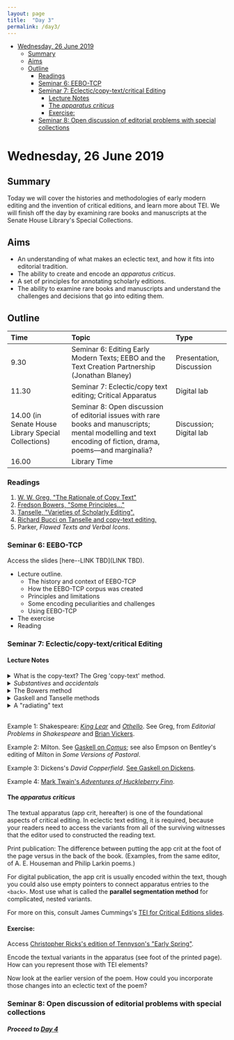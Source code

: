 ```yaml
---
layout: page
title:  "Day 3"
permalink: /day3/
---
```


<!-- TOC depthFrom:1 depthTo:6 withLinks:1 updateOnSave:1 orderedList:0-->

- [Wednesday, 26 June 2019](#wednesday-26-june-2019)
  - [Summary](#summary)
  - [Aims](#aims)
  - [Outline](#outline)
    - [Readings](#readings)
    - [Seminar 6: EEBO-TCP](#seminar-6-eebo-tcp)
    - [Seminar 7: Eclectic/copy-text/critical Editing](#seminar-7-eclecticcopy-textcritical-editing)
      - [Lecture Notes](#lecture-notes)
      - [The *apparatus criticus*](#the-apparatus-criticus)
      - [Exercise:](#exercise)
    - [Seminar 8: Open discussion of editorial problems with special collections](#seminar-8-open-discussion-of-editorial-problems-with-special-collections)

<!-- /TOC -->

# Wednesday, 26 June 2019

## Summary
Today we will cover the histories and methodologies of early modern editing and the invention of critical editions, and learn more about TEI. We will finish off the day by examining rare books and manuscripts at the Senate House Library's Special Collections.

## Aims

- An understanding of what makes an eclectic text, and how it fits into editorial tradition.
- The ability to create and encode an *apparatus criticus*.
- A set of principles for annotating scholarly editions.
- The ability to examine rare books and manuscripts and understand the challenges and decisions that go into editing them.

## Outline

Time | Topic | Type |
:----|:-----|:------|
9.30 | Seminar 6: Editing Early Modern Texts; EEBO and the Text Creation Partnership (Jonathan Blaney) | Presentation, Discussion |
11.30  | Seminar 7: Eclectic/copy text editing; Critical Apparatus | Digital lab |
14.00 (in Senate House Library Special Collections) | Seminar 8: Open discussion of editorial issues with rare books and manuscripts; mental modelling and text encoding of fiction, drama, poems––and marginalia? | Discussion; Digital lab |
16.00 | Library Time |


### Readings

1. [W. W. Greg, "The Rationale of Copy Text"](https://christopherohge.com/greg_rationale_copy-text.pdf)
2. [Fredson Bowers, "Some Principles..."](../readings/bowers_principles.pdf)
3. [Tanselle, "Varieties of Scholarly Editing".](../readings/tanselle_varieties_of_editing.pdf)
4. [Richard Bucci on Tanselle and copy-text editing.](https://christopherohge.com/bucci_on_tanselle_editing_without_copy-text.pdf)
5. Parker, *Flawed Texts and Verbal Icons*.

### Seminar 6: EEBO-TCP

Access the slides [here--LINK TBD](LINK TBD).

* Lecture outline.
    * The history and context of EEBO-TCP
    * How the EEBO-TCP corpus was created
    * Principles and limitations
    * Some encoding peculiarities and challenges
    * Using EEBO-TCP
* The exercise
* Reading

### Seminar 7: Eclectic/copy-text/critical Editing

#### Lecture Notes

<details><summary>What is the copy-text? The Greg 'copy-text' method.</summary>
<br />
<ul>Authorial intention. The goal with so-called "copy-text" editing is to reconstruct the text that comes closest to the author's final intentions.</ul>

<ul>This comes out of two general scenarios:
<br />
1. We have an autograph manuscript and a later printing of the work.
<br />
2. We do not have a manuscript but we have multiple versions of the printed work.</ul>

<ul>In either scenario, the editor choses as "copy text" the earliest version, or (in some rare cases) some other version that appears to be closest to the author's final intentions (see Stephen Crane's <em>Red Badge of Courage</em> as an example of that rare case). Copy text is the basis of your own edited text. Some editors call it the "base text".</ul>

<ul>What did Greg actually argue?<br />

The difference between manuscript-based classical scholarship to print-based editing (i.e. when no ms survives). What the more hasty devotees of the Lachmannian method "failed to understand, or at any rate sufficiently bear in mind, was that <em>authority is never absolute, but only relative</em>" (my emphasis).</ul>

<ul>"[T]he conception of 'copy-text' does not present itself to the classical and to the English editor in quite the same way; indeed, if I am right ... the classical theory of the 'best' or 'most authoritative' manuscript, whether it be held in a reasonable or in an obviously fallacious form, has really nothing to do with the English theory of 'copy-text' at all."</ul>

<ul>It's important to stress that Greg's ideas came out of the context of Renaissance literature, which presents a textual situation that is unique from, and requires different treatment than, more recent literature (i.e., from the nineteenth and twentieth century). (See also Donald Reiman's essay in Greetham.)</ul>

<ul>Authority and essence? "[W]e need to draw a distinction between the significant, or as I shall call 'substantive', readings of the text, those namely that affect the author's meaning or the <em>essence</em> of his expression, and others, such in general as spelling, punctuation, word-division, and the like, affecting mainly its formal presentation, which may be regarded as the accidents, or as I shall call them 'accidentals', of the text."</ul>

<ul>"This distinction is not arbitrary or theoretical, but has an immediate bearing on textual scholarship."</ul>

<ul>We only select a copy-text "on grounds of expediency."</ul>
</details>

<details>
<summary><em>Substantives</em> and <em>accidentals</em></summary>
<br />
<ul>The editor is advised to select <em>substantive</em> (meaningful words) readings from the first or most authoritative printing and the <em>accidentals</em> (punctuation, spelling, capitalisation) from the manuscript or first printed source.</ul>

<ul>Individual choice in choosing among variants, including "the all-important matter of the choice of copy-text".</ul>

<ul>The tyranny of the copy-text: the failure to use individual judgment on variants and to understand the substantive and accidental differences.</ul>

<ul>E.g. Marlowe's <em>Doctor Faustus</em>. The so-called <em>B-text</em> (1616 printing) was used as copy-text in F. S. Boas's now-outdated edition. He compared this to the <em>A-text</em> (1604 printing). Consider the opening line to Faustus's opening soliloquy:<br />
<br />
<em>A-text</em>: Bid <em>Oncaymaeon</em> farewell, <em>Galen</em> come... <br />
<em>B-text</em>: Bid <em>Oeconomy</em> farewell; and <em>Galen</em> come...
<br />
<br />
The name Oncaymaeon was misprinted from copies of the A-text in 1609 and 1611, and reflected in the <em>B-text</em>. But the meter was disrupted, so the <em>B-text</em> also features a semi-colon followed by "and". Boas emended the copy-text to reflect the correct spelling of the name but kept the additions of the semi-colon and the "and" before <em>Galen</em>. What would you do? Would you keep the semi-colon? (this shows that punctuation changes are not always 'accidentals'!)</ul>

<ul>We now know that it is unwise to privilege A or B. Both texts were published after Marlowe's death, and both involved the influence of many hands other than Marlowe. During Boas's and Greg's time, the assumption was simply that the A text was corrupt because it was shorter and had mistakes. But it now appears that both the A and B texts had corruptions.</ul>

<ul>Let's divert for a moment to consider Herman Melville's <em>Moby-Dick</em>. Ahab's soliloquy in Chapter 132, "The Symphony" includes an excellent textual editing puzzle: <br />
<br />
First American edition reads, "Is Ahab, Ahab?"<br />
First English edition reads: "Is it Ahab, Ahab?"
<br />
<br />

How can you chose?</ul>

<ul>Another example from Melville: Was it right for Hershel Parker to emend Melville's line in "Hawthorne and his Mosses" to the "sacred white doe" when the published version reads: "For in this world of lies, Truth is forced to fly like a *scared white doe* in the woodlands; and only by cunning glimpses will she reveal herself, as in Shakespeare and other masters of the great Art of Telling the Truth,--even though it be covertly, and by snatches" (my emphasis). The Northwestern-Newberry critical edition of Melville's Piazza Tales and Other Prose Pieces, edited by Harrison Hayford, Alma MacDougall, and Tanselle (1987), reads "scared white doe," but a new edition of the text, based on the manuscript, was undertaken by Hershel Parker as an appendix to the Second Norton Critical Edition of Moby-Dick (2002), and the Norton Anthology of American Literature has reprinted that text instead of the NN text.</ul>

<ul>Parker justifies the thinking (albeit "edgily") behind the emendation: that the relation of Truth to the sacred is more apt to Melville's other writings, despite the fact that Melville's wife had copied out the word "scared" in the manuscript (*Herman Melville: A Biography*, vol. 1, p. 897). He also notes Melville's own comment that the published text had some errors, and presumes that the "white doe" variant was among them</ul>

<ul>Back to Greg: the circumstances of editing English texts "make it necessary to adopt in formal matters the guidance of some particular early text. If several extant texts of a work form an ancestral series, the <em>earliest</em> will naturally be selected." But this is the straightforward case. The more difficult case comes with multiple authoritative texts: "then although it will be necessary to choose one of them as copy-text, and to follow it in accidentals, this copy-text can be allowed no over-riding or even preponderant authority so far as substantive readings are concerned." The choice of readings depend on the individual judgement of the editor as to "intrinsic merit, so long as by 'merit' we mean the likelihood of their being what the author wrote rather than their appeal to the individual taste of the editor."</ul>

<ul>Sometimes the choice of copy-text "is a matter of convenience rather than of principle". Nevertheless, some principles:
<br />
<br />
1. whether the original reading can be attributed to the author;
<br />
2. whether a later reading is one that the author assented to;
<br />
3. If the answer to (1) is no, then the later reading will be right.
<br />
4. If the answer to (1) is yes, and no to (2), then the original reading should be retained;
<br />
5. If the answers to both (1) and (2) are yes, then the later reading should be adopted.
<br />
<br />
Greg's pragmatism: "The fact is that cases of revision differ so greatly in circumstances and character that it seems impossible to lay down any hard and fast rule as to when an editor should take the original edition as his copy-text and when the revised reprint."</ul>

<ul>Yet: "All that can be said is that if the original be selected, then the author's corrections must be incorporated; and that if the reprint be selected, then the original reading must be restored when that of the reprint is due to unauthorized variation."</ul>

<ul>"My desire is rather to provoke discussion than to lay down the law".</ul>
</details>

<details><summary>The Bowers method</summary>
<br />
<ul>Bowers essentially stretches the argument to the context of nineteenth century editing. He accepts the authority of the manuscript, and that the default assumption of the editor is to privilege the manuscript over the printed source (if there is no evidence the author oversaw the printing, that is). Printing simply introduces too many errors and deviates from the author's wishes.</ul>
</details>

<details><summary>Gaskell and Tanselle methods</summary>
<ul>Gaskell's approach is to generally prioritise the first printed edition.</ul>
<ul>Tanselle's approach is rather pragmatic: are you more interested in the verbal messages in the work, or in the social forces that shaped it?</ul>
<ul>Returning to that texts of documents v. texts of works distinction: not only are they categorically different, but texts of documents may be "faulty witnesses" to the <em>intended work</em>. By accepting the text-as-document, the editor is binding themselves to historical contingencies that may be ultimately unintended.</ul>
<ul>Editors must negotiate whether their judgments are based on artefacts or "trained imagination." <em>Critical editing</em> involves the editor's decision to alter (even if slightly) what is evident in the text-as-document, and to create a new text-as-work through <e>recension</em>. What is that? It is the practice of reconstructing that text by choosing authoritative readings from multiple variants. This can often involve <em>conjectural emendations</em>, which alter the text based on a perceived right than on any reading from a surviving document.</ul>
<ul>"A copy-text is a text to fall back on when all else fails" ("Varieties," 23).</ul>
</details>

<details><summary>A "radiating" text</summary>
<ul>Sometimes a text can only be established from copies of lost originals (more often the case with pre-Renaissance texts, but it still happens in the nineteenth century with, say, newspaper printings of lost manuscript texts).</ul>
<ul>Bucci: </ul>
</details>
<br />

Example 1: Shakespeare: [<em>King Lear</em>](../readings/greg-on-king-lear.pdf) and [<em>Othello</em>](../readings/greg-on-othello.pdf). See Greg, from *Editorial Problems in Shakespeare* and [Brian Vickers](https://www.the-tls.co.uk/articles/public/norton-new-oxford-shakespeare/).

Example 2: Milton. See [Gaskell on <em>Comus</em>](../readings/Gaskell_on_Milton.pdf); see also Empson on Bentley's editing of Milton in <em>Some Versions of Pastoral</em>.

Example 3: Dickens's <em>David Copperfield</em>. [See Gaskell on Dickens](../readings/Gaskell_on_Dickens.pdf).

Example 4: [Mark Twain's <em>Adventures of Huckleberry Finn</em>](http://www.marktwainproject.org/xtf/view?docId=works/MTDP10000.xml;chunk.id=laf858;toc.depth=1;toc.id=la0854;citations=;style=work;brand=mtp#X).

#### The *apparatus criticus*
The textual apparatus (app crit, hereafter) is one of the foundational aspects of critical editing. In eclectic text editing, it is required, because your readers need to access the variants from all of the surviving witnesses that the editor used to constructed the reading text.

Print publication: The difference between putting the app crit at the foot of the page versus in the back of the book. (Examples, from the same editor, of A. E. Houseman and Philip Larkin poems.)

For digital publication, the app crit is usually encoded within the text, though you could also use empty pointers to connect apparatus entries to the `<back>`. Most use what is called the **parallel segmentation method** for complicated, nested variants.

For more on this, consult James Cummings's [TEI for Critical Editions slides](../TEI-critical-editions.pdf).  

#### Exercise:

Access [Christopher Ricks's edition of Tennyson's "Early Spring"](../readings/tennyson_early-spring-Ricks-edition.pdf).

Encode the textual variants in the apparatus (see foot of the printed page). How can you represent those with TEI elements?

Now look at the earlier version of the poem. How could you incorporate those changes into an eclectic text of the poem?

### Seminar 8: Open discussion of editorial problems with special collections

##### Proceed to [Day 4](day4.md)
